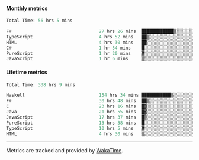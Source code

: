 #### Monthly metrics
<!--START_SECTION:wakamonthly-->

```asm
Total Time: 56 hrs 5 mins

F#                                 27 hrs 26 mins  ████████████▒░░░░░░░░░░░░   48.89 %
TypeScript                         4 hrs 52 mins   ██▒░░░░░░░░░░░░░░░░░░░░░░   08.69 %
HTML                               4 hrs 30 mins   ██░░░░░░░░░░░░░░░░░░░░░░░   08.05 %
C#                                 1 hr 54 mins    █░░░░░░░░░░░░░░░░░░░░░░░░   03.39 %
PureScript                         1 hr 20 mins    ▓░░░░░░░░░░░░░░░░░░░░░░░░   02.40 %
JavaScript                         1 hr 6 mins     ▒░░░░░░░░░░░░░░░░░░░░░░░░   01.98 %
```

<!--END_SECTION:wakamonthly-->
#### Lifetime metrics
<!--START_SECTION:wakalifetime-->

```asm
Total Time: 338 hrs 9 mins

Haskell                            154 hrs 34 mins ███████████▒░░░░░░░░░░░░░   45.55 %
F#                                 30 hrs 48 mins  ██▒░░░░░░░░░░░░░░░░░░░░░░   09.08 %
C                                  23 hrs 16 mins  █▓░░░░░░░░░░░░░░░░░░░░░░░   06.86 %
Java                               21 hrs 55 mins  █▓░░░░░░░░░░░░░░░░░░░░░░░   06.46 %
JavaScript                         17 hrs 37 mins  █▒░░░░░░░░░░░░░░░░░░░░░░░   05.19 %
PureScript                         13 hrs 38 mins  █░░░░░░░░░░░░░░░░░░░░░░░░   04.02 %
TypeScript                         10 hrs 5 mins   ▓░░░░░░░░░░░░░░░░░░░░░░░░   02.97 %
HTML                               4 hrs 30 mins   ▒░░░░░░░░░░░░░░░░░░░░░░░░   01.33 %
```

<!--END_SECTION:wakalifetime-->

---

Metrics are tracked and provided by [WakaTime](https://github.com/athul/waka-readme).
